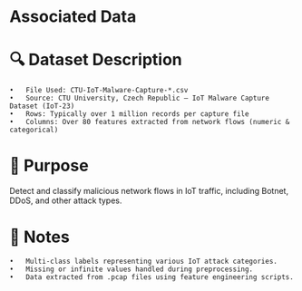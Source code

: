#  Associated Data

# 🔍 Dataset Description
	•	File Used: CTU-IoT-Malware-Capture-*.csv
	•	Source: CTU University, Czech Republic – IoT Malware Capture Dataset (IoT-23)
	•	Rows: Typically over 1 million records per capture file
	•	Columns: Over 80 features extracted from network flows (numeric & categorical)

# 🎯 Purpose

Detect and classify malicious network flows in IoT traffic, including Botnet, DDoS, and other attack types.

# 💾 Notes
	•	Multi-class labels representing various IoT attack categories.
	•	Missing or infinite values handled during preprocessing.
	•	Data extracted from .pcap files using feature engineering scripts.
